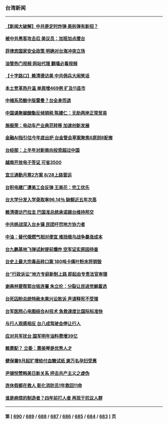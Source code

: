 ### 台湾新闻
---
#### [【新闻大破解】中共是定时炸弹 美拆弹有新招？](../../pages/ncid1349361/n14054528.md?08161245) 
#### [被中共黑客攻击后 美议员：加班加点援台](../../pages/ncid1349361/n14054542.md?08161245) 
#### [菲律宾国家安全政策 明确对台海冲突立场](../../pages/ncid1349361/n14054522.md?08161245) 
#### [油管热门视频 网站代理 翻墙必看视频](http://138.2.39.72:81/youtube.html?epic-marker?08161245)
#### [【十字路口】赖清德访美 中共佣兵大闹笑话](../../pages/ncid1349361/n14054371.md?08161245) 
#### [本土登革热升温 单周增469例 扩及11县市](../../pages/ncid1349361/n14054472.md?08161245) 
#### [中植系恐酿中版雷曼？台全身而退](../../pages/ncid1349361/n14054421.md?08161245) 
#### [中国课聚碳酸酯反倾销税 陈建仁：无助两岸正常贸易](../../pages/ncid1349361/n14054424.md?08161245) 
#### [施振荣：电动车产业典范转移 加速创新发展](../../pages/ncid1349361/n14054476.md?08161245) 
#### [金融AI指引估今年底出炉 台金管会草案聚焦6原则8配套](../../pages/ncid1349361/n14054469.md?08161245) 
#### [台经部：上半年对新南向投资超过中国](../../pages/ncid1349361/n14054471.md?08161245) 
#### [越南开放电子签证 可省3500](../../pages/ncid1349361/n14054429.md?08161245) 
#### [宜兰通勤月票2方案 8/28上路营运](../../pages/ncid1349361/n14054428.md?08161245) 
#### [台积电建厂遭美工会反弹 王美花：完工优先](../../pages/ncid1349361/n14054431.md?08161245) 
#### [台大学分发入学录取率96.14％ 缺额近五年次高](../../pages/ncid1349361/n14054432.md?08161245) 
#### [赖清德访巴拉圭 巴国准总统承诺跟台维持邦交](../../pages/ncid1349361/n14054415.md?08161245) 
#### [中共统战深入台乡镇 民团吁罚地方协力者](../../pages/ncid1349361/n14054337.md?08161245) 
#### [中油：替代俄燃气相对便宜 难挡俄乌战争暴涨成本](../../pages/ncid1349361/n14054338.md?08161245) 
#### [台九鹏基地飞弹试射提前爆炸 空军证实原因待查](../../pages/ncid1349361/n14054343.md?08161245) 
#### [台史上最大宗毒品转口案 180吨卡痛叶粉末将销毁](../../pages/ncid1349361/n14054346.md?08161245) 
#### [台“行政诉讼”地方专庭新制上路 即起由专责法官审理](../../pages/ncid1349361/n14054345.md?08161245) 
#### [谢典林要帮郭台铭连署 朱立伦：分裂让民进党躺着选](../../pages/ncid1349361/n14054349.md?08161245) 
#### [台死囚盼总统特赦未果兴讼败诉 声请释宪不受理](../../pages/ncid1349361/n14054341.md?08161245) 
#### [台军医院心电图结合AI技术 急救速度比国际标准快](../../pages/ncid1349361/n14054318.md?08161245) 
#### [与行人观感相反 台八成驾驶会停让行人](../../pages/ncid1349361/n14054299.md?08161245) 
#### [应对共军扰台 国军明年油料费增39亿](../../pages/ncid1349361/n14054271.md?08161245) 
#### [赖萧配？ 立委：萧美琴是优秀人才](../../pages/ncid1349361/n14054267.md?08161245) 
#### [健保署9月起扩增给付血糖试纸 逾万名孕妇受惠](../../pages/ncid1349361/n14054251.md?08161245) 
#### [尹锡悦赞韩美日新关系 抨击共产主义之虚伪](../../pages/ncid1349361/n14054236.md?08161245) 
#### [连休假都在救人 彰化消防员1年救回11命](../../pages/ncid1349361/n14054252.md?08161245) 
#### [谁是麻烦的制造者？四年前打人者 再现于抗议人群](../../pages/ncid1349361/n14054123.md?08161245) 

---
#### 第 [ [690](./690.md?08161245) / [689](./689.md?08161245) / [688](./688.md?08161245) / [687](./687.md?08161245) / [686](./686.md?08161245) / [685](./685.md?08161245) / [684](./684.md?08161245) / [683](./683.md?08161245) ] 页
